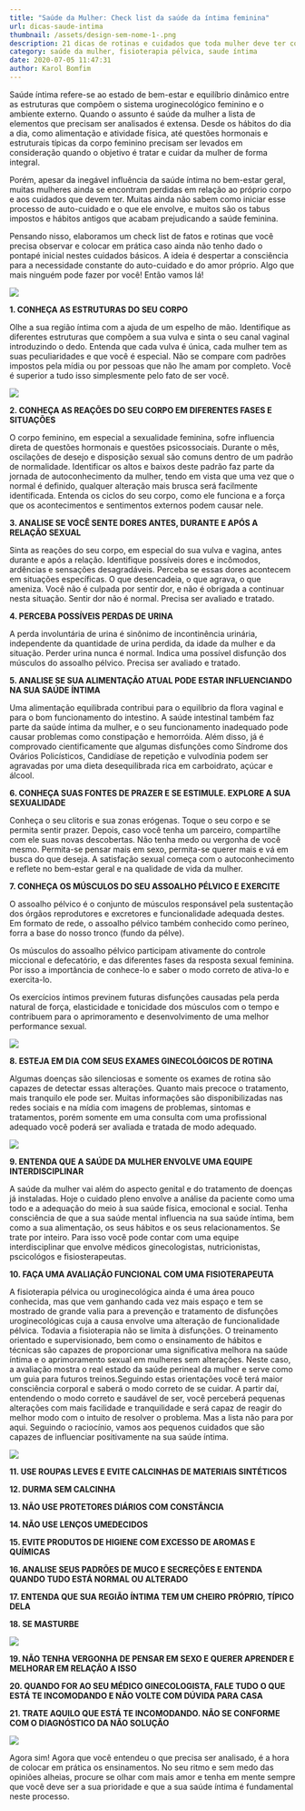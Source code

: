 ```yaml
---
title: "Saúde da Mulher: Check list da saúde da íntima feminina"
url: dicas-saude-intima
thumbnail: /assets/design-sem-nome-1-.png
description: 21 dicas de rotinas e cuidados que toda mulher deve ter com a sua sáude íntima
category: saúde da mulher, fisioterapia pélvica, saude íntima
date: 2020-07-05 11:47:31
author: Karol Bomfim
---
```

Saúde íntima refere-se ao estado de bem-estar e equilíbrio dinâmico entre as estruturas que compõem o sistema uroginecológico feminino e o ambiente externo. Quando o assunto é saúde da mulher a lista de elementos que precisam ser analisados é extensa. Desde os hábitos do dia a dia, como alimentação e atividade física, até questões hormonais e estruturais típicas da corpo feminino precisam ser levados em consideração quando o objetivo é tratar e cuidar da mulher de forma integral.

Porém, apesar da inegável influência da saúde íntima no bem-estar geral, muitas mulheres ainda se encontram perdidas em relação ao próprio corpo e aos cuidados que devem ter. Muitas ainda não sabem como iniciar esse processo de auto-cuidado e o que ele envolve, e muitos são os tabus impostos e hábitos antigos que acabam prejudicando a saúde feminina.

Pensando nisso, elaboramos um check list de fatos e rotinas que você precisa observar e colocar em prática caso ainda não tenho dado o pontapé inicial nestes cuidados básicos. A ideia é despertar a consciência para a necessidade constante do auto-cuidado e do amor próprio. Algo que mais ninguém pode fazer por você! Então vamos lá!

![](/assets/amarelo-festa-de-aniversário-blog-banner-2-.png)

**1. CONHEÇA AS ESTRUTURAS DO SEU CORPO**

Olhe a sua região íntima com a ajuda de um espelho de mão. Identifique as diferentes estruturas que compõem a sua vulva e sinta o seu canal vaginal introduzindo o dedo. Entenda que cada vulva é única, cada mulher tem as suas peculiaridades e que você é especial. Não se compare com padrões impostos pela mídia ou por pessoas que não lhe amam por completo. Você é superior a tudo isso simplesmente pelo fato de ser você.

![](/assets/amarelo-festa-de-aniversário-blog-banner-4-.png)

**2. CONHEÇA AS REAÇÕES DO SEU CORPO EM DIFERENTES FASES E SITUAÇÕES**

O corpo feminino, em especial a sexualidade feminina, sofre influencia direta de questões hormonais e questões psicossociais. Durante o mês, oscilações de desejo e disposição sexual são comuns dentro de um padrão de normalidade. Identificar os altos e baixos deste padrão faz parte da jornada de autoconhecimento da mulher, tendo em vista que uma vez que o normal é definido, qualquer alteração mais brusca será facilmente identificada. Entenda os ciclos do seu corpo, como ele funciona e a força que os acontecimentos e sentimentos externos podem causar nele.

**3. ANALISE SE VOCÊ SENTE DORES ANTES, DURANTE E APÓS A RELAÇÃO SEXUAL**

Sinta as reações do seu corpo, em especial do sua vulva e vagina, antes durante e após a relação. Identifique possíveis dores e incômodos, ardências e sensações desagradáveis. Perceba se essas dores acontecem em situações específicas. O que desencadeia, o que agrava, o que ameniza. Você não é culpada por sentir dor, e não é obrigada a continuar nesta situação. Sentir dor não é normal. Precisa ser avaliado e tratado.

**4. PERCEBA POSSÍVEIS PERDAS DE URINA**

A perda involuntária de urina é sinônimo de incontinência urinária, independente da quantidade de urina perdida, da idade da mulher e da situação. Perder urina nunca é normal. Indica uma possível disfunção dos músculos do assoalho pélvico. Precisa ser avaliado e tratado.

**5. ANALISE SE SUA ALIMENTAÇÃO ATUAL PODE ESTAR INFLUENCIANDO NA SUA SAÚDE ÍNTIMA**

Uma alimentação equilibrada contribui para o equilíbrio da flora vaginal e para o bom funcionamento do intestino. A saúde intestinal também faz parte da saúde íntima da mulher, e o seu funcionamento inadequado pode causar problemas como constipação e hemorróida. Além disso, já é comprovado cientificamente que algumas disfunções como Síndrome dos Ovários Policísticos, Candidíase de repetição e vulvodínia podem ser agravadas por uma dieta desequilibrada rica em carboidrato, açúcar e álcool.

**6. CONHEÇA SUAS FONTES DE PRAZER E SE ESTIMULE. EXPLORE A SUA SEXUALIDADE**

Conheça o seu clitoris e sua zonas erógenas. Toque o seu corpo e se permita sentir prazer. Depois, caso você tenha um parceiro, compartilhe com ele suas novas descobertas. Não tenha medo ou vergonha de você mesmo. Permita-se pensar mais em sexo, permita-se querer mais e vá em busca do que deseja. A satisfação sexual começa com o autoconhecimento e reflete no bem-estar geral e na qualidade de vida da mulher.

**7. CONHEÇA OS MÚSCULOS DO SEU ASSOALHO PÉLVICO E EXERCITE**

O assoalho pélvico é o conjunto de músculos responsável pela sustentação dos órgãos reprodutores e excretores e funcionalidade adequada destes. Em formato de rede, o assoalho pélvico também conhecido como períneo, forra a base do nosso tronco (fundo da pélve).

Os músculos do assoalho pélvico participam ativamente do controle miccional e defecatório, e das diferentes fases da resposta sexual feminina. Por isso a importância de conhece-lo e saber o modo correto de ativa-lo e exercita-lo.

Os exercícios íntimos previnem futuras disfunções causadas pela perda natural de força, elasticidade e tonicidade dos músculos com o tempo e contribuem para o aprimoramento e desenvolvimento de uma melhor performance sexual.

![](/assets/pompoarismo_assoalhopelviconomes.GIF)

**8. ESTEJA EM DIA COM SEUS EXAMES GINECOLÓGICOS DE ROTINA**

Algumas doenças são silenciosas e somente os exames de rotina são capazes de detectar essas alterações. Quanto mais precoce o tratamento, mais tranquilo ele pode ser. Muitas informações são disponibilizadas nas redes sociais e na mídia com imagens de problemas, sintomas e tratamentos, porém somente em uma consulta com uma profissional adequado você poderá ser avaliada e tratada de modo adequado.

![](/assets/amarelo-festa-de-aniversário-blog-banner-7-.png)

**9. ENTENDA QUE A SAÚDE DA MULHER ENVOLVE UMA EQUIPE INTERDISCIPLINAR**

A saúde da mulher vai além do aspecto genital e do tratamento de doenças já instaladas. Hoje o cuidado pleno envolve a análise da paciente como uma todo e a adequação do meio à sua saúde física, emocional e social. Tenha consciência de que a sua saúde mental influencia na sua saúde íntima, bem como a sua alimentação, os seus hábitos e os seus relacionamentos. Se trate por inteiro. Para isso você pode contar com uma equipe interdisciplinar que envolve médicos ginecologistas, nutricionistas, pscicológos e fisiosterapeutas.

**10. FAÇA UMA AVALIAÇÃO FUNCIONAL COM UMA FISIOTERAPEUTA**

A fisioterapia pélvica ou uroginecológica ainda é uma área pouco conhecida, mas que vem ganhando cada vez mais espaço e tem se mostrado de grande valia para a prevenção e tratamento de disfunções uroginecológicas cuja a causa envolve uma alteração de funcionalidade pélvica. Todavia a fisioterapia não se limita à disfunções. O treinamento orientado e supervisionado, bem como o ensinamento de hábitos e técnicas são capazes de proporcionar uma significativa melhora na saúde íntima e o aprimoramento sexual em mulheres sem alterações. Neste caso, a avaliação mostra o real estado da saúde perineal da mulher e serve como um guia para futuros treinos.Seguindo estas orientações você terá maior consciência corporal e saberá o modo correto de se cuidar. A partir daí, entendendo o modo correto e saudável de ser, você perceberá pequenas alterações com mais facilidade e tranquilidade e será capaz de reagir do melhor modo com o intuito de resolver o problema. Mas a lista não para por aqui. Seguindo o raciocínio, vamos aos pequenos cuidados que são capazes de influenciar positivamente na sua saúde íntima. 

![](/assets/amarelo-festa-de-aniversário-blog-banner-8-.png)

**11. USE ROUPAS LEVES E EVITE CALCINHAS DE MATERIAIS SINTÉTICOS**

**12. DURMA SEM CALCINHA**

**13. NÃO USE PROTETORES DIÁRIOS COM CONSTÂNCIA**

**14. NÃO USE LENÇOS UMEDECIDOS**

**15. EVITE PRODUTOS DE HIGIENE COM EXCESSO DE AROMAS E QUÍMICAS**

**16. ANALISE SEUS PADRÕES DE MUCO E SECREÇÕES E ENTENDA QUANDO TUDO ESTÁ NORMAL OU ALTERADO**

**17. ENTENDA QUE SUA REGIÃO ÍNTIMA TEM UM CHEIRO PRÓPRIO, TÍPICO DELA**

**18. SE MASTURBE**

![](/assets/pompoarismo_mulhercomvergonha.PNG)

**19. NÃO TENHA VERGONHA DE PENSAR EM SEXO E QUERER APRENDER E MELHORAR EM RELAÇÃO A ISSO**

**20. QUANDO FOR AO SEU MÉDICO GINECOLOGISTA, FALE TUDO O QUE ESTÁ TE INCOMODANDO E NÃO VOLTE COM DÚVIDA PARA CASA**

**21. TRATE AQUILO QUE ESTÁ TE INCOMODANDO. NÃO SE CONFORME COM O DIAGNÓSTICO DA NÃO SOLUÇÃO**

![](/assets/pompoarismo_pelvecomcopodeleite.PNG)

Agora sim! Agora que você entendeu o que precisa ser analisado, é a hora de colocar em prática os ensinamentos. No seu ritmo e sem medo das opiniões alheias, procure se olhar com mais amor e tenha em mente sempre que você deve ser a sua prioridade e que a sua saúde íntima é fundamental neste processo.